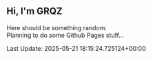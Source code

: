 ## Hi, I'm GRQZ
Here should be something random:  
Planning to do some Github Pages stuff...


Last Update: 2025-05-21 18:15:24.725124+00:00
